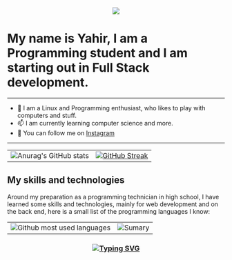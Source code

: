 <h3 align="center">
  <img src="https://readme-typing-svg.herokuapp.com/?font=Righteous&size=35&center=true&vCenter=true&width=1600&height=70&duration=4000&lines=Hello+There!+I'm+Juanchis+" />
</h3>

# My name is Yahir, I am a Programming student and I am starting out in Full Stack development.

---
- 🔭 I am a Linux and Programming enthusiast, who likes to play with computers and stuff.
- 📫 I am currently learning computer science and more.
- 🌱 You can follow me on [Instagram](https://www.instagram.com/yahir.is.cer/?hl=es)
---

<div align="center">
  <table>
    <tr>
      <td>
        <img src="https://github-readme-stats.vercel.app/api?username=yahir140306&show_icons=true&theme=tokyonight" alt="Anurag's GitHub stats"/>
      </td>
      <td>
        <a href="https://git.io/streak-stats">
          <img src="https://github-readme-streak-stats.herokuapp.com?user=yahir140306&theme=tokyonight&hide_border=true&date_format=j%20M%5B%20Y%5D&card_width=480" alt="GitHub Streak"/>
        </a>
      </td>
    </tr>
  </table>
</div>

## My skills and technologies 

Around my preparation as a programming technician in high school, I have learned some skills and technologies, mainly for web development and on the back end, here is a small list of the programming languages ​​I know:

<div align="center">
  <table>
    <tr>
      <td>
        <img src = "https://github-readme-stats.vercel.app/api/top-langs/?username=yahir140306&layout=compact&theme=tokyonight" alt = "Github most used languages">
      </td>
      <td>
        <img src = "http://github-profile-summary-cards.vercel.app/api/cards/profile-details?username=yahir140306&theme=tokyonight" alt = "Sumary" >
      </td>
    </tr>
  </table>
</div>

<h3 align="center">
  
  [![Typing SVG](https://readme-typing-svg.herokuapp.com?font=Fantasque+Sans+Mono&weight=700&size=24&pause=1000&color=0e75b6&center=true&width=446&lines=Thank+you+for+visiting!+miua+%F0%9F%91%8D)](https://git.io/typing-svg)

</h3>
